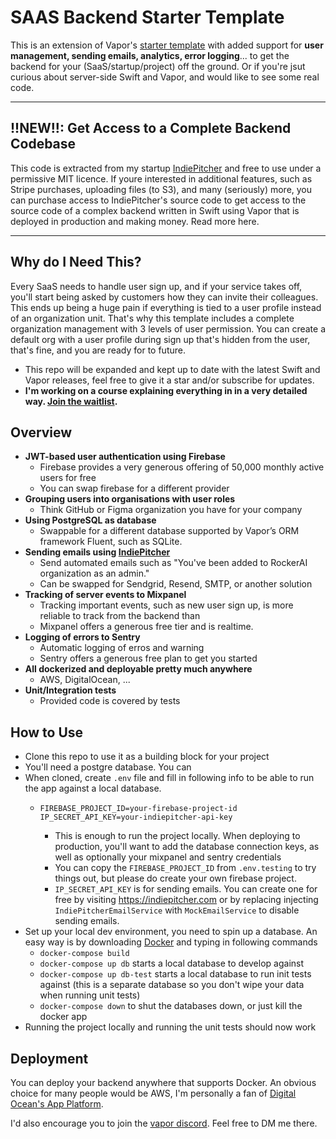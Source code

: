 # SAAS Backend Starter Template

This is an extension of Vapor's [starter template](https://github.com/vapor/template) with added support for **user management, sending emails, analytics, error logging**... to get the backend for your (SaaS/startup/project) off the ground. Or if you're jsut curious about server-side Swift and Vapor, and would like to see some real code.

---

## !!NEW!!: Get Access to a Complete Backend Codebase

This code is extracted from my startup [IndiePitcher](https://indiepitcher.com) and free to use under a permissive MIT licence. If youre interested in additional features, such as Stripe purchases, uploading files (to S3), and many (seriously) more, you can purchase access to IndiePitcher's source code to get access to the source code of a complex backend written in Swift using Vapor that is deployed in production and making money. Read more here.

---

## Why do I Need This?

Every SaaS needs to handle user sign up, and if your service takes off, you'll start being asked by customers how they can invite their colleagues. This ends up being a huge pain if everything is tied to a user profile instead of an organization unit. That's why this template includes a complete organization management with 3 levels of user permission. You can create a default org with a user profile during sign up that's hidden from the user, that's fine, and you are ready for to future.

- This repo will be expanded and kept up to date with the latest Swift and Vapor releases, feel free to give it a star and/or subscribe for updates.
- **I'm working on a course explaining everything in in a very detailed way. [Join the waitlist](https://tally.so/r/wbdgqg).**

## Overview
- **JWT-based user authentication using Firebase**
  - Firebase provides a very generous offering of 50,000 monthly active users for free
  - You can swap firebase for a different provider
- **Grouping users into organisations with user roles**
  - Think GitHub or Figma organization you have for your company
- **Using PostgreSQL as database**
  - Swappable for a different database supported by Vapor’s ORM framework Fluent, such as SQLite.
- **Sending emails using [IndiePitcher](https://indiepitcher.com)**
  - Send automated emails such as "You've been added to RockerAI organization as an admin."
  - Can be swapped for Sendgrid, Resend, SMTP, or another solution
- **Tracking of server events to Mixpanel**
  - Tracking important events, such as new user sign up, is more reliable to track from the backend than
  - Mixpanel offers a generous free tier and is realtime.
- **Logging of errors to Sentry**
  - Automatic logging of erros and warning
  - Sentry offers a generous free plan to get you started
- **All dockerized and deployable pretty much anywhere**
  - AWS, DigitalOcean, ...
- **Unit/Integration tests**
  - Provided code is covered by tests


 
## How to Use
- Clone this repo to use it as a building block for your project
- You'll need a postgre database. You can 
- When cloned, create `.env` file and fill in following info to be able to run the app against a local database.
  - ```
    FIREBASE_PROJECT_ID=your-firebase-project-id
    IP_SECRET_API_KEY=your-indiepitcher-api-key
    ```
    - This is enough to run the project locally. When deploying to production, you'll want to add the database connection keys, as well as optionally your mixpanel and sentry credentials
    - You can copy the `FIREBASE_PROJECT_ID` from `.env.testing` to try things out, but please do create your own firebase project.
    - `IP_SECRET_API_KEY` is for sending emails. You can create one for free by visiting https://indiepitcher.com or by replacing injecting `IndiePitcherEmailService` with `MockEmailService` to disable sending emails.
- Set up your local dev environment, you need to spin up a database. An easy way is by downloading [Docker](https://www.docker.com) and typing in following commands
  - `docker-compose build`
  - `docker-compose up db` starts a local database to develop against
  - `docker-compose up db-test` starts a local database to run init tests against (this is a separate database so you don't wipe your data when running unit tests)
  - `docker-compose down` to shut the databases down, or just kill the docker app
- Running the project locally and running the unit tests should now work



## Deployment
You can deploy your backend anywhere that supports Docker. An obvious choice for many people would be AWS, I'm personally a fan of [Digital Ocean's App Platform](https://m.do.co/c/9e21fc78af92). 

I'd also encourage you to join the [vapor discord](https://discord.gg/vapor). Feel free to DM me there.


